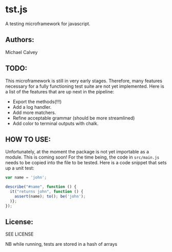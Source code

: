 # tst.js
A testing microframework for javascript.

## Authors:
Michael Calvey

## TODO:
This microframework is still in very early stages. Therefore, many features necessary for a fully functioning test suite are not yet implemented. Here is a list of the features that are up next in the pipeline:

- Export the methods(!!!)
- Add a log handler.
- Add more matchers.
- Refine acceptable grammar (should be more streamlined)
- Add color to terminal outputs with chalk.

## HOW TO USE:
Unfortunately, at the moment the package is not yet importable as a module. This is coming soon! For the time being, the code in `src/main.js` needs to be copied into the file to be tested.
Here is a code snippet that sets up a unit test:

```javascript
var name = 'john';

describe("#name", function () {
  it("returns john", function () {
    assert(name); to(); be('john');
  )};
});
```

## License:
SEE LICENSE


NB while running, tests are stored in a hash of arrays
